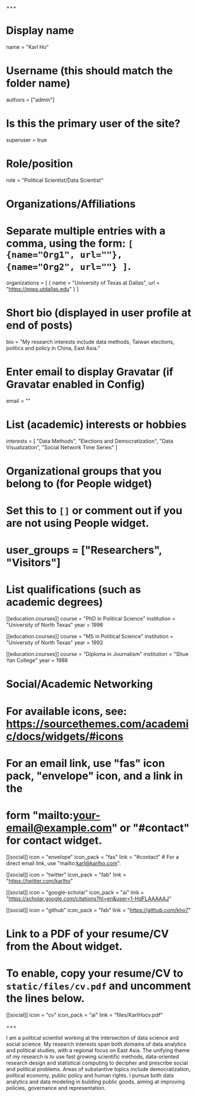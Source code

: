 +++
# Display name
name = "Karl Ho"

# Username (this should match the folder name)
authors = ["admin"]

# Is this the primary user of the site?
superuser = true

# Role/position
role = "Political Scientist/Data Scientist"

# Organizations/Affiliations
#   Separate multiple entries with a comma, using the form: `[ {name="Org1", url=""}, {name="Org2", url=""} ]`.
organizations = [ { name = "University of Texas at Dallas", url = "https://epps.utdallas.edu" } ]

# Short bio (displayed in user profile at end of posts)
bio = "My research interests include data methods, Taiwan elections, politics and policy in China, East Asia."

# Enter email to display Gravatar (if Gravatar enabled in Config)
email = ""

# List (academic) interests or hobbies
interests = [
 "Data Methods",
    "Elections and Democratization",
    "Data Visualization",
    "Social Network Time Series"
]

# Organizational groups that you belong to (for People widget)
#   Set this to `[]` or comment out if you are not using People widget.
# user_groups = ["Researchers", "Visitors"]

# List qualifications (such as academic degrees)
[[education.courses]]
  course = "PhD in Political Science"
  institution = "University of North Texas"
  year = 1996

[[education.courses]]
  course = "MS in Political Science"
  institution = "University of North Texas"
  year = 1992

[[education.courses]]
  course = "Diploma in Journalism"
  institution = "Shue Yan College"
  year = 1988

# Social/Academic Networking
# For available icons, see: https://sourcethemes.com/academic/docs/widgets/#icons
#   For an email link, use "fas" icon pack, "envelope" icon, and a link in the
#   form "mailto:your-email@example.com" or "#contact" for contact widget.

[[social]]
  icon = "envelope"
  icon_pack = "fas"
  link = "#contact"  # For a direct email link, use "mailto:karl@karlho.com".

[[social]]
  icon = "twitter"
  icon_pack = "fab"
  link = "https://twitter.com/karlho"

[[social]]
  icon = "google-scholar"
  icon_pack = "ai"
  link = "https://scholar.google.com/citations?hl=en&user=1-HdFLAAAAAJ"

[[social]]
  icon = "github"
  icon_pack = "fab"
  link = "https://github.com/kho7"

# Link to a PDF of your resume/CV from the About widget.
# To enable, copy your resume/CV to `static/files/cv.pdf` and uncomment the lines below.
 [[social]]
   icon = "cv"
   icon_pack = "ai"
   link = "files/KarlHocv.pdf"

+++

I am a political scientist working at the intersection of data science and social science. My research interests span both domains of data analytics and political studies, with a regional focus on East Asia. The unifying theme of my research is to use fast growing scientific methods, data-oriented research design and statistical computing to decipher and prescribe social and political problems. Areas of substantive topics include democratization, political economy, public policy and human rights. I pursue both data analytics and data modeling in building public goods, aiming at improving policies, governance and representation.
